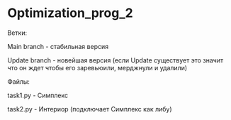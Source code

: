 # Optimization_prog_2

Ветки:

 Main branch - стабильная версия
 
 Update branch - новейшая версия (если Update существует это значит что он ждет чтобы его заревьюили, мерджнули и удалили)

Файлы:

 task1.py - Симплекс
 
 task2.py - Интериор (подключает Симплекс как либу)
